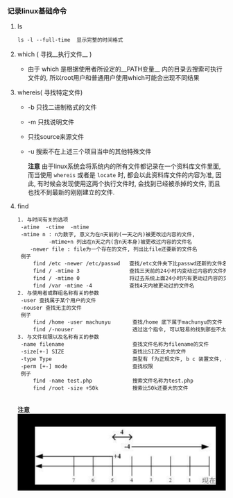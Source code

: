 ### 记录linux基础命令

1. ls

   ```html
   ls -l --full-time  显示完整的时间格式
   ```

2. which ( 寻找__执行文件__ )

   * 由于 which 是根据使用者所设定的__PATH变量__ 内的目录去搜索可执行文件的, 所以root用户和普通用户使用which可能会出现不同结果

3. whereis( 寻找特定文件)

   * -b 只找二进制格式的文件

   * -m 只找说明文件

   * 只找source来源文件

   * -u 搜索不在上述三个项目当中的其他特殊文件

     __注意__ 由于linux系统会将系统内的所有文件都记录在一个资料库文件里面, 而当使用 `whereis`  或者是 `locate`  时, 都会以此资料库文件的内容为准, 因此, 有时候会发现使用这两个执行文件时, 会找到已经被杀掉的文件, 而且也找不到最新的刚刚建立的文件.

4. find

   ```html
   1. 与时间有关的选项
   	-atime  -ctime  -mtime
   	-mtime n : n为数字, 意义为在n天前的(一天之内)被更改过内容的文件,
   			 -mtime+n 列出在n天之内(含n天本身)被更改过内容的文件名
       -newer file : file为一个存在的文件, 列出比file还要新的文件名
   	例子
   	  	find /etc -newer /etc/passwd   查找/etc文件夹下比passwd还新的文件名
   	  	find / -mtime 3                查找三天前的24小时内变动过内容的文件列出
   	  	find / -mtime 0                将过去系统上面24小时内有更动过内容的文件列出来
   	  	find /var -mtime -4            查找4天内被更动过的文件名
   2. 与使用者或群组名称有关的参数 
   	-user 查找属于某个用户的文件
   	-nouser 查找无主的文件
   	例子
   		find /home -user machunyu       查找/home 底下属于machunyu的文件
   		find /-nouser 				    透过这个指令, 可以轻易的找到那些不太正常的文件
   3. 与文件权限以及名称有关的参数
   	-name filename  					查找文件名称为filename的文件
   	-size[+-] SIZE 						查找比SIZE还大的文件
   	-type Type                          类型有 f为正规文件, b c 装置文件, d 为目录, l 连接档等
   	-perm [+-] mode    					查找权限
   	例子
   		find -name test.php             搜索文件名称为test.php
   		find /root -size +50k  			搜索比50k还要大的文件
   	
   ```

   __注意__ ![IMG_20180311_005731](find+-.jpg)

   ​

   ​

   ​

   ​


